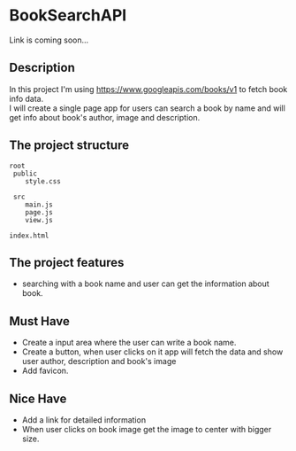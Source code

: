 # BookSearchAPI

Link is coming soon...

## Description

In this project I'm using https://www.googleapis.com/books/v1 to fetch book info data.<br>
I will create a single page app for users can search a book by name and will get info about book's author, image and description.<br>

## The project structure

```text
root
 public
    style.css
    
 src
    main.js        
    page.js
    view.js       
        
index.html

```
## The project features

- searching with a book name and user can get the information about book.
 

## Must Have 
* Create a input area where the user can write a book name.
* Create a button, when user clicks on it app will fetch the data and show user author, description and book's image
* Add favicon.


## Nice Have 
* Add a link for detailed information
* When user clicks on book image get the image to center with bigger size.